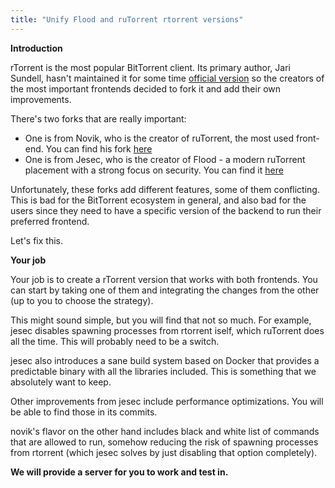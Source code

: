 ```yaml
---
title: "Unify Flood and ruTorrent rtorrent versions"
---
```


 **Introduction**

rTorrent is the most popular BitTorrent client. Its primary author, Jari Sundell, hasn't maintained it for some time [official version](https://github.com/rakshasa/rtorrent) so the creators of the most important frontends decided to fork it and add their own improvements.

There's two forks that are really important:

- One is from Novik, who is the creator of ruTorrent, the most used front-end. You can find his fork [here](https://github.com/Novik/rtorrent)
- One is from Jesec, who is the creator of Flood - a modern ruTorrent placement with a strong focus on security. You can find it [here](https://github.com/jesec/rtorrent)

Unfortunately, these forks add different features, some of them conflicting. This is bad for the BitTorrent ecosystem in general, and also bad for the users since they need to have a specific version of the backend to run their preferred frontend.

Let's fix this.

 **Your job**

Your job is to create a rTorrent version that works with both frontends. You can start by taking one of them and integrating the changes from the other (up to you to choose the strategy).

This might sound simple, but you will find that not so much. For example, jesec disables spawning processes from rtorrent iself, which ruTorrent does all the time. This will probably need to be a switch.

jesec also introduces a sane build system based on Docker that provides a predictable binary with all the libraries included. This is something that we absolutely want to keep. 

Other improvements from jesec include performance optimizations. You will be able to find those in its commits.

novik's flavor on the other hand includes black and white list of commands that are allowed to run, somehow reducing the risk of spawning processes from rtorrent (which jesec solves by just disabling that option completely).

**We will provide a server for you to work and test in.**
